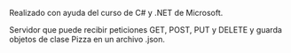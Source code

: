 Realizado con ayuda del curso de C# y .NET de Microsoft.

Servidor que puede recibir peticiones GET, POST, PUT y DELETE y guarda objetos de clase Pizza en un archivo .json.
